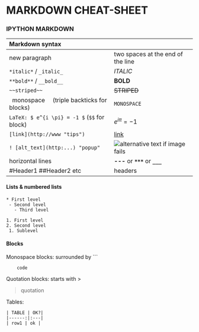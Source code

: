 # MARKDOWN CHEAT-SHEET

### IPYTHON MARKDOWN

| Markdown syntax     |  |
|:---|:---|
| new paragraph | two spaces at the end of the line|
| `*italic*` / `_italic_`  | *ITALIC* |
| `**bold**` / `__bold__` | **BOLD**|
| `~~striped~~` | ~~STRIPED~~|
| ` `monospace`  ` (triple backticks for blocks)|`MONOSPACE` |
|`LaTeX: $ e^{i \pi} = -1 $` (`$$` for block)| $e^{i \pi} = -1$|
|`[link](http://www "tips")`|[link](http://example.com "tips")|
|`! [alt_text](http:...) "popup"` |![alternative text if image fails](http://ipython.org/_static/IPy_header.png "popup message")|
|horizontal lines|**---** or **`***`** or **`___`**|
|#Header1 ##Header2  etc| headers|

#### Lists & numbered lists
```
* First level 
 - Second level 
   - Third level

1. First level
2. Second level 
 1. Sublevel
```

#### Blocks
Monospace blocks: surrounded by ``` 
```
    code
```
Quotation blocks: starts with > 
> quotation  

Tables:   
```
| TABLE | OK?|
|------:|:---|
| row1 | ok |
```



